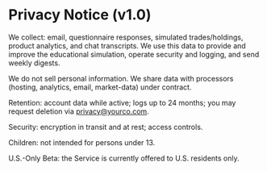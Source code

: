 # Privacy Notice (v1.0)

We collect: email, questionnaire responses, simulated trades/holdings, product analytics, and chat transcripts. We use this data to provide and improve the educational simulation, operate security and logging, and send weekly digests.

We do not sell personal information. We share data with processors (hosting, analytics, email, market-data) under contract.

Retention: account data while active; logs up to 24 months; you may request deletion via privacy@yourco.com.

Security: encryption in transit and at rest; access controls.

Children: not intended for persons under 13.

U.S.-Only Beta: the Service is currently offered to U.S. residents only.
